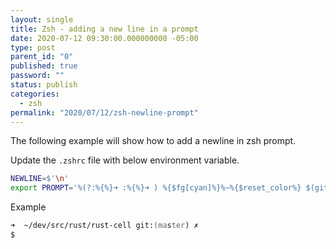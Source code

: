 ```yaml
---
layout: single
title: Zsh - adding a new line in a prompt
date: 2020-07-12 09:30:00.000000000 -05:00
type: post
parent_id: "0"
published: true
password: ""
status: publish
categories:
  - zsh
permalink: "2020/07/12/zsh-newline-prompt"
---
```


The following example will show how to add a newline in zsh prompt.

Update the `.zshrc` file with below environment variable.

```bash
NEWLINE=$'\n'
export PROMPT='%(?:%{%}➜ :%{%}➜ ) %{$fg[cyan]%}%~%{$reset_color%} $(git_prompt_info)${NEWLINE}$ '
```

Example

```zsh
➜  ~/dev/src/rust/rust-cell git:(master) ✗
$
```
